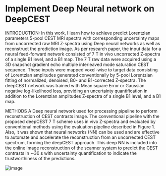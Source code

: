 # Implement Deep Neural network on DeepCEST
INTRODUCTION:
In this work, I learn how to achieve predict Lorentzian parameters 5-pool CEST MRI spectra with
corresponding uncertainty maps from uncorrected raw MRI Z-spectra using Deep neural networks as well
as reconstruct the prediction image.
As per research paper, the input data for a neural feed-forward network consisted of 7 T in vivo uncorrected
Z-spectra of a single B1 level, and a B1 map. The 7 T raw data were acquired using a 3D snapshot gradient
echo multiple interleaved mode saturation CEST sequence. These inputs were mapped voxel-wise to target
data consisting of Lorentzian amplitudes generated conventionally by 5-pool Lorentzian fitting of
normalized, denoised, B0- and B1-corrected Z-spectra. The deepCEST network was trained with Mean
square Error or Gaussian negative log-likelihood loss, providing an uncertainty quantification in addition
to the Lorentzian amplitudes Z-spectra of a single B1 level, and a B1 map.

METHODS
A Deep neural network used for processing pipeline to perform reconstruction of CEST contrasts image.
The conventional pipeline with the proposed deepCEST 7 T scheme uses in vivo Z-spectra and evaluated by
conventional methods using the evaluation pipeline described in Figure 1. Also, it was shown that neural
networks (NN) can be used and are effective to automate and accelerate the reconstruction from an
uncorrected CEST spectrum, forming the deepCEST approach. This deep NN is included into
the online image reconstruction of the scanner system to predict the CEST contrasts in ∼30 s with
uncertainty quantification to indicate the trustworthiness of the predictions.

![image](https://github.com/abulzunayed/Model_DeepCEST/assets/122612945/46539848-4109-4dd0-aa92-95e72ae75005)
